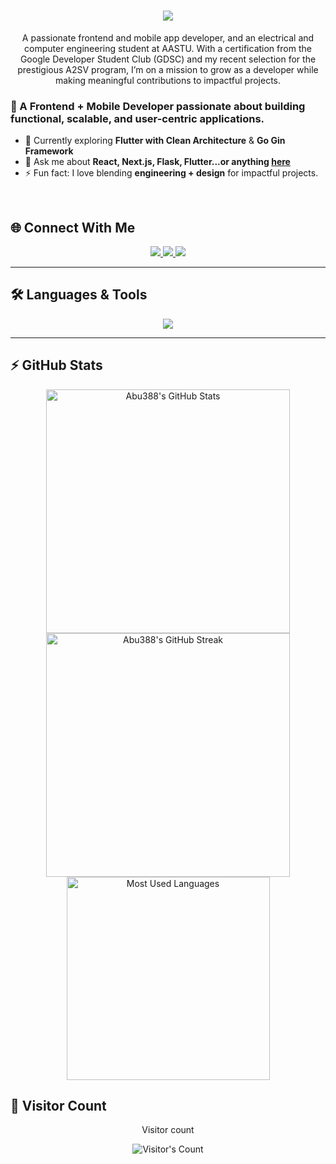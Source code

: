 <!-- Profile README for Abu388 -->

<h1 align="center">
    <img src="https://readme-typing-svg.herokuapp.com/?font=Inter&size=48&center=true&vCenter=true&width=600&height=70&color=4493F8&duration=4000&lines=Hi+There!+👋;+I'm+Abenezer+Mesfin!;" />
</h1>

<p align="center"> A passionate frontend and mobile app developer, and an electrical and computer engineering student at AASTU. With a certification from the Google Developer Student Club (GDSC) and my recent selection for the prestigious A2SV program, I’m on a mission to grow as a developer while making meaningful contributions to impactful projects.</p>

### 🚀 A Frontend + Mobile Developer passionate about building functional, scalable, and user-centric applications.

- 🌱 Currently exploring **Flutter with Clean Architecture** & **Go Gin Framework**
- 💬 Ask me about **React, Next.js, Flask, Flutter...or anything [here](https://github.com/Abu388/Abu388/issues)**
- ⚡ Fun fact: I love blending **engineering + design** for impactful projects.

<br>

## 🌐 Connect With Me  

<div align="center"> 
  <a href="mailto:abenabu@gmail.com"> 
    <img src="https://img.shields.io/badge/Gmail-333333?style=for-the-badge&logo=gmail&logoColor=red" />
  </a>
  <a href="https://linkedin.com/in/abenezer-mesfin-111239310" target="_blank">
    <img src="https://img.shields.io/badge/LinkedIn-0077B5?style=for-the-badge&logo=linkedin&logoColor=white" />
  </a>
  <a href="https://x.com/abenezer50582" target="_blank">
  <img src="https://img.shields.io/badge/X-000000?style=for-the-badge&logo=x&logoColor=white" />
</a>

 
</div>

---

## 🛠️ Languages & Tools  

<p align="center">
  <img src="https://skillicons.dev/icons?i=react,nextjs,flutter,go,python,flask,mysql,docker,git,vercel,netlify" />
</p>

---

## ⚡️ GitHub Stats  

<div align=center>
  <img width=390 src="https://github-readme-stats.vercel.app/api?username=Abu388&theme=transparent&count_private=true&show_icons=true&rank_icon=github&locale=en" alt="Abu388's GitHub Stats" />
  <img width=390 src="https://github-readme-streak-stats.herokuapp.com/?user=Abu388&theme=transparent&count_private=true&border_radius=10&locale=en" alt="Abu388's GitHub Streak" />
  <img width=325 src="https://github-readme-stats.vercel.app/api/top-langs?username=Abu388&theme=transparent&layout=donut&hide=css&langs_count=8&border_radius=10&show_icons=true&locale=en" alt="Most Used Languages" />
</div>



## 👀 Visitor Count  

<div align="center"> 
  <p>Visitor count</p>
  <img src="https://profile-counter.deno.dev/Abu388/count.svg" alt="Visitor's Count" />
</div>
